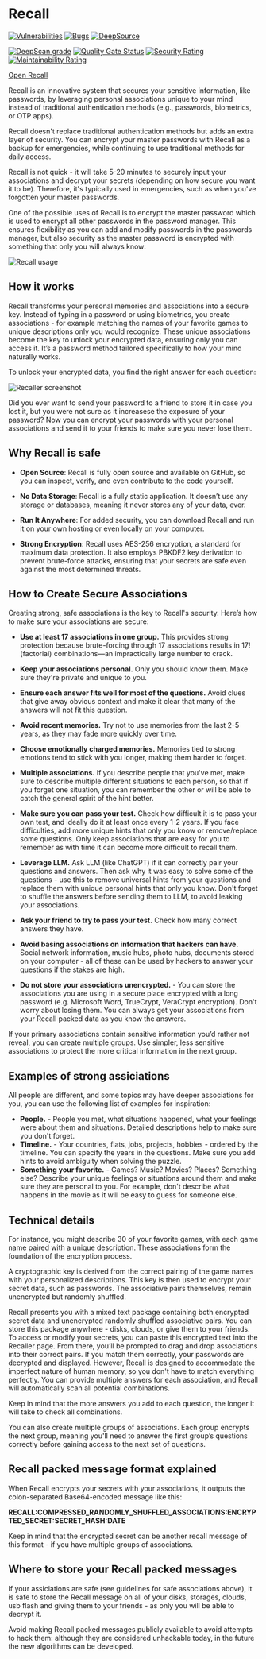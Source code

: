 # Recall

[![Vulnerabilities](https://sonarcloud.io/api/project_badges/measure?project=rualark_Recall&metric=vulnerabilities)](https://sonarcloud.io/summary/new_code?id=rualark_Recall)
[![Bugs](https://sonarcloud.io/api/project_badges/measure?project=rualark_Recall&metric=bugs)](https://sonarcloud.io/summary/new_code?id=rualark_Recall)
[![DeepSource](https://app.deepsource.com/gh/rualark/Recall.svg/?label=active+issues&show_trend=false&token=rlHWezv6AY9K9nfF3vPijtND)](https://app.deepsource.com/gh/rualark/Recall/)

[![DeepScan grade](https://deepscan.io/api/teams/24964/projects/28019/branches/898864/badge/grade.svg)](https://deepscan.io/dashboard#view=project&tid=24964&pid=28019&bid=898864)
[![Quality Gate Status](https://sonarcloud.io/api/project_badges/measure?project=rualark_Recall&metric=alert_status)](https://sonarcloud.io/summary/new_code?id=rualark_Recall)
[![Security Rating](https://sonarcloud.io/api/project_badges/measure?project=rualark_Recall&metric=security_rating)](https://sonarcloud.io/summary/new_code?id=rualark_Recall)
[![Maintainability Rating](https://sonarcloud.io/api/project_badges/measure?project=rualark_Recall&metric=sqale_rating)](https://sonarcloud.io/summary/new_code?id=rualark_Recall)

[Open Recall](https://rualark.github.io/Recall)

Recall is an innovative system that secures your sensitive information, like passwords,
by leveraging personal associations unique to your mind instead of traditional authentication methods
(e.g., passwords, biometrics, or OTP apps).

Recall doesn't replace traditional authentication methods but adds an extra layer of security.
You can encrypt your master passwords with Recall as a backup for emergencies,
while continuing to use traditional methods for daily access.

Recall is not quick - it will take 5-20 minutes to securely input your associations
and decrypt your secrets (depending on how secure you want it to be).
Therefore, it's typically used in emergencies, such as when you've forgotten your master passwords.

One of the possible uses of Recall is to encrypt the master password which is used to encrypt all other passwords
in the password manager. This ensures flexibility as you can add and modify passwords in the passwords manager, but
also security as the master password is encrypted with something that only you will always know:

![Recall usage](https://docs.google.com/drawings/d/1pVqhxQbIO4Niby2ipYO9HIyG3q6tSpu7igIi1SknvAE/pub?w=480&h=360)

## How it works

Recall transforms your personal memories and associations into a secure key.
Instead of typing in a password or using biometrics, you create associations -
for example matching the names of your favorite games to unique descriptions only you would recognize.
These unique associations become the key to unlock your encrypted data, ensuring only you can access it.
It’s a password method tailored specifically to how your mind naturally works.

To unlock your encrypted data, you find the right answer for each question:

![Recaller screenshot](https://docs.google.com/drawings/d/1-s89yhQ6oZJR4buUV-AfZiEs5Lfa2pzW7ItOrGOJdbM/pub?w=672&h=504)

Did you ever want to send your password to a friend to store it in case you lost it, but you were not sure as it
increasese the exposure of your password? Now you can encrypt your passwords with your personal associations and
send it to your friends to make sure you never lose them.

## Why Recall is safe

- **Open Source**: Recall is fully open source and available on GitHub, so you can inspect, verify, and even contribute to the code yourself.

- **No Data Storage**: Recall is a fully static application. It doesn’t use any storage or databases, meaning it never stores any of your data, ever.

- **Run It Anywhere**: For added security, you can download Recall and run it on your own hosting or even locally on your computer.

- **Strong Encryption**: Recall uses AES-256 encryption, a standard for maximum data protection. It also employs PBKDF2 key derivation to prevent brute-force attacks, ensuring that your secrets are safe even against the most determined threats.

## How to Create Secure Associations

Creating strong, safe associations is the key to Recall's security. Here’s how to make sure your associations are secure:

- **Use at least 17 associations in one group.** This provides strong protection because brute-forcing through 17 associations results in 17! (factorial) combinations—an impractically large number to crack.
  
- **Keep your associations personal.** Only you should know them. Make sure they're private and unique to you.
  
- **Ensure each answer fits well for most of the questions.** Avoid clues that give away obvious context and make it clear that many of the answers will not fit this question.
  
- **Avoid recent memories.** Try not to use memories from the last 2-5 years, as they may fade more quickly over time.
  
- **Choose emotionally charged memories.** Memories tied to strong emotions tend to stick with you longer, making them harder to forget.

- **Multiple associations.** If you describe people that you've met, make sure to describe multiple different situations to each person, so that if you forget one situation, you can remember the other or will be able to catch the general spirit of the hint better.

- **Make sure you can pass your test.** Check how difficult it is to pass your own test, and ideally do it at least once every 1-2 years. If you face difficulties, add more unique hints that only you know or remove/replace some questions. Only keep associations that are easy for you to remember as with time it can become more difficult to recall them.

- **Leverage LLM.** Ask LLM (like ChatGPT) if it can correctly pair your questions and answers. Then ask why it was easy to solve some of the questions - use this to remove universal hints from your questions and replace them with unique personal hints that only you know. Don't forget to shuffle the answers before sending them to LLM, to avoid leaking your associations.

- **Ask your friend to try to pass your test.** Check how many correct answers they have.

- **Avoid basing associations on information that hackers can have.** Social network information, music hubs, photo hubs, documents stored on your computer - all of these can be used by hackers to answer your questions if the stakes are high.

- **Do not store your associations unencrypted.** - You can store the associations you are using in a secure place encrypted with a long password (e.g. Microsoft Word, TrueCrypt, VeraCrypt encryption). Don't worry about losing them. You can always get your associations from your Recall packed data as you know the answers.

If your primary associations contain sensitive information you’d rather not reveal, you can create multiple groups.
Use simpler, less sensitive associations to protect the more critical information in the next group.

## Examples of strong assiciations

All people are different, and some topics may have deeper associations for you, you can use the following list of examples for inspiration:

- **People.** - People you met, what situations happened, what your feelings were about them and situations. Detailed descriptions help to make sure you don't forget.
- **Timeline.** - Your countries, flats, jobs, projects, hobbies - ordered by the timeline. You can specify the years in the questions. Make sure you add hints to avoid ambiguity when solving the puzzle.
- **Something your favorite.** - Games? Music? Movies? Places? Something else? Describe your unique feelings or situations around them and make sure they are personal to you. For example, don't describe what happens in the movie as it will be easy to guess for someone else.

## Technical details

For instance, you might describe 30 of your favorite games, with each game name paired with a unique description. These associations form the foundation of the encryption process.

A cryptographic key is derived from the correct pairing of the game names with your personalized descriptions. This key is then used to encrypt your secret data, such as passwords. The associative pairs themselves, remain unencrypted but randomly shuffled.

Recall presents you with a mixed text package containing both encrypted secret data and unencrypted randomly shuffled associative pairs. You can store this package anywhere - disks, clouds, or give them to your friends. To access or modify your secrets, you can paste this encrypted text into the Recaller page. From there, you’ll be prompted to drag and drop associations into their correct pairs. If you match them correctly, your passwords are decrypted and displayed. However, Recall is designed to accommodate the imperfect nature of human memory, so you don't have to match everything perfectly. You can provide multiple answers for each association, and Recall will automatically scan all potential combinations.

Keep in mind that the more answers you add to each question, the longer it will take to check all combinations.

You can also create multiple groups of associations. Each group encrypts the next group, meaning you'll need to answer the first group’s questions correctly before gaining access to the next set of questions.

## Recall packed message format explained

When Recall encrypts your secrets with your associations, it outputs the colon-separated Base64-encoded message like this:

**RECALL:COMPRESSED_RANDOMLY_SHUFFLED_ASSOCIATIONS:ENCRYPTED_SECRET:SECRET_HASH:DATE**
                
Keep in mind that the encrypted secret can be another recall message of this format -
if you have multiple groups of associations.

## Where to store your Recall packed messages


If your assiciations are safe (see guidelines for safe associations above), it is safe to store the Recall message
on all of your disks, storages, clouds, usb flash and giving them to your friends - as only you will be able to decrypt it.

Avoid making Recall packed messages publicly available to avoid attempts to hack them: although they are considered unhackable today, in the future the new algorithms can be developed.
